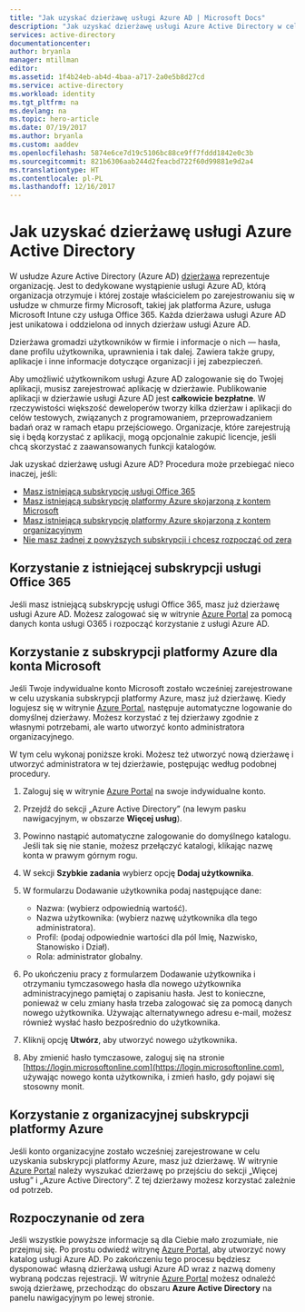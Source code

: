 ```yaml
---
title: "Jak uzyskać dzierżawę usługi Azure AD | Microsoft Docs"
description: "Jak uzyskać dzierżawę usługi Azure Active Directory w celu rejestracji i tworzenia aplikacji."
services: active-directory
documentationcenter: 
author: bryanla
manager: mtillman
editor: 
ms.assetid: 1f4b24eb-ab4d-4baa-a717-2a0e5b8d27cd
ms.service: active-directory
ms.workload: identity
ms.tgt_pltfrm: na
ms.devlang: na
ms.topic: hero-article
ms.date: 07/19/2017
ms.author: bryanla
ms.custom: aaddev
ms.openlocfilehash: 5874e6ce7d19c5106bc88ce9ff7fddd1842e0c3b
ms.sourcegitcommit: 821b6306aab244d2feacbd722f60d99881e9d2a4
ms.translationtype: HT
ms.contentlocale: pl-PL
ms.lasthandoff: 12/16/2017
---
```

# <a name="how-to-get-an-azure-active-directory-tenant"></a>Jak uzyskać dzierżawę usługi Azure Active Directory
W usłudze Azure Active Directory (Azure AD) [dzierżawa](https://msdn.microsoft.com/library/azure/jj573650.aspx#BKMK_WhatIsAnAzureADTenant) reprezentuje organizację.  Jest to dedykowane wystąpienie usługi Azure AD, którą organizacja otrzymuje i której zostaje właścicielem po zarejestrowaniu się w usłudze w chmurze firmy Microsoft, takiej jak platforma Azure, usługa Microsoft Intune czy usługa Office 365.  Każda dzierżawa usługi Azure AD jest unikatowa i oddzielona od innych dzierżaw usługi Azure AD.  

Dzierżawa gromadzi użytkowników w firmie i informacje o nich — hasła, dane profilu użytkownika, uprawnienia i tak dalej.  Zawiera także grupy, aplikacje i inne informacje dotyczące organizacji i jej zabezpieczeń.

Aby umożliwić użytkownikom usługi Azure AD zalogowanie się do Twojej aplikacji, musisz zarejestrować aplikację w dzierżawie.  Publikowanie aplikacji w dzierżawie usługi Azure AD jest **całkowicie bezpłatne**.  W rzeczywistości większość deweloperów tworzy kilka dzierżaw i aplikacji do celów testowych, związanych z programowaniem, przeprowadzaniem badań oraz w ramach etapu przejściowego.  Organizacje, które zarejestrują się i będą korzystać z aplikacji, mogą opcjonalnie zakupić licencje, jeśli chcą skorzystać z zaawansowanych funkcji katalogów.

Jak uzyskać dzierżawę usługi Azure AD?  Procedura może przebiegać nieco inaczej, jeśli:

* [Masz istniejącą subskrypcję usługi Office 365](#use-an-existing-office-365-subscription)
* [Masz istniejącą subskrypcję platformy Azure skojarzoną z kontem Microsoft](#use-an-msa-azure-subscription)
* [Masz istniejącą subskrypcję platformy Azure skojarzoną z kontem organizacyjnym](#use-an-organizational-azure-subscription)
* [Nie masz żadnej z powyższych subskrypcji i chcesz rozpocząć od zera](#start-from-scratch)

## <a name="use-an-existing-office-365-subscription"></a>Korzystanie z istniejącej subskrypcji usługi Office 365
Jeśli masz istniejącą subskrypcję usługi Office 365, masz już dzierżawę usługi Azure AD. Możesz zalogować się w witrynie [Azure Portal](https://portal.azure.com) za pomocą danych konta usługi O365 i rozpocząć korzystanie z usługi Azure AD.

## <a name="use-an-msa-azure-subscription"></a>Korzystanie z subskrypcji platformy Azure dla konta Microsoft
Jeśli Twoje indywidualne konto Microsoft zostało wcześniej zarejestrowane w celu uzyskania subskrypcji platformy Azure, masz już dzierżawę.  Kiedy logujesz się w witrynie [Azure Portal](https://portal.azure.com), następuje automatyczne logowanie do domyślnej dzierżawy. Możesz korzystać z tej dzierżawy zgodnie z własnymi potrzebami, ale warto utworzyć konto administratora organizacyjnego.

W tym celu wykonaj poniższe kroki.  Możesz też utworzyć nową dzierżawę i utworzyć administratora w tej dzierżawie, postępując według podobnej procedury.

1. Zaloguj się w witrynie [Azure Portal](https://portal.azure.com) na swoje indywidualne konto.
2. Przejdź do sekcji „Azure Active Directory” (na lewym pasku nawigacyjnym, w obszarze **Więcej usług**).
3. Powinno nastąpić automatyczne zalogowanie do domyślnego katalogu. Jeśli tak się nie stanie, możesz przełączyć katalogi, klikając nazwę konta w prawym górnym rogu.
4. W sekcji **Szybkie zadania** wybierz opcję **Dodaj użytkownika**.
5. W formularzu Dodawanie użytkownika podaj następujące dane:

   * Nazwa: (wybierz odpowiednią wartość).
   * Nazwa użytkownika: (wybierz nazwę użytkownika dla tego administratora).
   * Profil: (podaj odpowiednie wartości dla pól Imię, Nazwisko, Stanowisko i Dział).
   * Rola: administrator globalny.
6. Po ukończeniu pracy z formularzem Dodawanie użytkownika i otrzymaniu tymczasowego hasła dla nowego użytkownika administracyjnego pamiętaj o zapisaniu hasła. Jest to konieczne, ponieważ w celu zmiany hasła trzeba zalogować się za pomocą danych nowego użytkownika. Używając alternatywnego adresu e-mail, możesz również wysłać hasło bezpośrednio do użytkownika.
7. Kliknij opcję **Utwórz**, aby utworzyć nowego użytkownika.
8. Aby zmienić hasło tymczasowe, zaloguj się na stronie [https://login.microsoftonline.com](https://login.microsoftonline.com), używając nowego konta użytkownika, i zmień hasło, gdy pojawi się stosowny monit.

## <a name="use-an-organizational-azure-subscription"></a>Korzystanie z organizacyjnej subskrypcji platformy Azure
Jeśli konto organizacyjne zostało wcześniej zarejestrowane w celu uzyskania subskrypcji platformy Azure, masz już dzierżawę.  W witrynie [Azure Portal](https://portal.azure.com) należy wyszukać dzierżawę po przejściu do sekcji „Więcej usług” i „Azure Active Directory”.  Z tej dzierżawy możesz korzystać zależnie od potrzeb.

## <a name="start-from-scratch"></a>Rozpoczynanie od zera
Jeśli wszystkie powyższe informacje są dla Ciebie mało zrozumiałe, nie przejmuj się. Po prostu odwiedź witrynę [Azure Portal](https://portal.azure.com/#create/Microsoft.AzureActiveDirectory), aby utworzyć nowy katalog usługi Azure AD. Po zakończeniu tego procesu będziesz dysponować własną dzierżawą usługi Azure AD wraz z nazwą domeny wybraną podczas rejestracji.  W witrynie [Azure Portal](https://portal.azure.com) możesz odnaleźć swoją dzierżawę, przechodząc do obszaru **Azure Active Directory** na panelu nawigacyjnym po lewej stronie.
